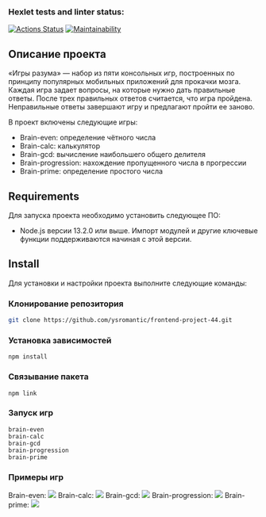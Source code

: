 ### Hexlet tests and linter status:

[![Actions Status](https://github.com/ysromantic/frontend-project-44/actions/workflows/hexlet-check.yml/badge.svg)](https://github.com/ysromantic/frontend-project-44/actions)
[![Maintainability](https://api.codeclimate.com/v1/badges/d6d139413364d0bbef75/maintainability)](https://codeclimate.com/github/ysromantic/frontend-project-44/maintainability)

## Описание проекта

«Игры разума» — набор из пяти консольных игр, построенных по принципу популярных мобильных приложений для прокачки мозга. Каждая игра задает вопросы, на которые нужно дать правильные ответы. После трех правильных ответов считается, что игра пройдена. Неправильные ответы завершают игру и предлагают пройти ее заново.

В проект включены следующие игры:

- Brain-even: определение чётного числа
- Brain-calc: калькулятор
- Brain-gcd: вычисление наибольшего общего делителя
- Brain-progression: нахождение пропущенного числа в прогрессии
- Brain-prime: определение простого числа

## Requirements

Для запуска проекта необходимо установить следующее ПО:

- Node.js версии 13.2.0 или выше. Импорт модулей и другие ключевые функции поддерживаются начиная с этой версии.

## Install

Для установки и настройки проекта выполните следующие команды:

### Клонирование репозитория

```bash
git clone https://github.com/ysromantic/frontend-project-44.git
```

### Установка зависимостей

```
npm install
```

### Связывание пакета

```
npm link
```

### Запуск игр

```
brain-even
brain-calc
brain-gcd
brain-progression
brain-prime
```

### Примеры игр

Brain-even: <a href="https://asciinema.org/a/8grvJ8EvNl1Sdf6YmvaeY9Rlg" target="_blank"><img src="https://asciinema.org/a/8grvJ8EvNl1Sdf6YmvaeY9Rlg.svg" /></a>
Brain-calc: <a href="https://asciinema.org/a/8TpgdoaidNIpXzFXDUjrouvAF" target="_blank"><img src="https://asciinema.org/a/8TpgdoaidNIpXzFXDUjrouvAF.svg" /></a>
Brain-gcd: <a href="https://asciinema.org/a/rLKYh1B0WoGedfjWN2c73Njjq" target="_blank"><img src="https://asciinema.org/a/rLKYh1B0WoGedfjWN2c73Njjq.svg" /></a>
Brain-progression: <a href="https://asciinema.org/a/QhSI6XZRcVoiz4CNfq9NhYxCL" target="_blank"><img src="https://asciinema.org/a/QhSI6XZRcVoiz4CNfq9NhYxCL.svg" /></a>
Brain-prime: <a href="https://asciinema.org/a/rX9NU7qfzCO5aXU1atuyBcEHD" target="_blank"><img src="https://asciinema.org/a/rX9NU7qfzCO5aXU1atuyBcEHD.svg" /></a>
